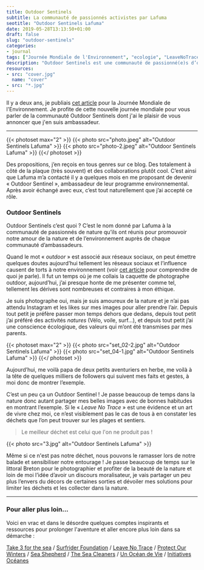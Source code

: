 ```yaml
---
title: Outdoor Sentinels
subtitle: La communauté de passionnés activistes par Lafuma
seotitle: "Outdoor Sentinels Lafuma"
date: 2019-05-28T13:13:50+01:00
draft: false
slug: "outdoor-sentinels"
categories:
- journal
tags: ["Journée Mondiale de l'Environnement", "ecologie", "LeaveNoTrace", "Leave No trace", "environnement", "avenir", "Lafuma", "Outdoor", "Outdoor sentinels", "Lafuma Outdoor Sentinels", "Outdoor Sentinel"]
description: "Outdoor Sentinels est une communauté de passionné(e)s d’outdoor qui désirent partager leurs aventures, tout en sensibilisant à la protection de ces terrains de jeu."
resources:
- src: "cover.jpg"
  name: "cover"
- src: "*.jpg"
---
```


Il y a deux ans, je publiais [cet article](https://gregorymignard.com/journee-mondiale-de-lenvironnement/) pour la Journée Mondiale de l'Environnement. Je profite de cette nouvelle journée mondiale pour vous parler de la communauté Outdoor Sentinels dont j'ai le plaisir de vous annoncer que j'en suis ambassadeur.

***

{{< photoset max="2" >}}
  {{< photo src="photo.jpeg" alt="Outdoor Sentinels Lafuma" >}}
  {{< photo src="photo-2.jpeg" alt="Outdoor Sentinels Lafuma" >}}
{{</ photoset >}}

Des propositions, j’en reçois en tous genres sur ce blog. Des totalement à côté de la plaque (très souvent) et des collaborations plutôt cool. C’est ainsi que Lafuma m’a contacté il y a quelques mois en me proposant de devenir « Outdoor Sentinel », ambassadeur de leur programme environnemental.
Après avoir échangé avec eux, c’est tout naturellement que j’ai accepté ce rôle.

### Outdoor Sentinels

Outdoor Sentinels c’est quoi ?
C’est le nom donné par Lafuma à la communauté de passionnés de nature qu’ils ont réunis pour promouvoir notre amour de la nature et de l’environnement auprès de chaque communauté d’ambassadeurs.

Quand le mot « _outdoor_ » est associé aux réseaux sociaux, on peut émettre quelques doutes aujourd’hui tellement les réseaux sociaux et l’influence causent de torts à notre environnement (voir [cet article](https://www.lesothers.com/outdoor-burnout-cliche-photographie) pour comprendre de quoi je parle).
Il fut un temps où je me collais la caquette de photographe outdoor, aujourd’hui, j’ai presque honte de me présenter comme tel, tellement les dérives sont nombreuses et contraires à mon éthique.

Je suis photographe oui, mais je suis amoureux de la nature et je n’ai pas attendu Instagram et les likes sur mes images pour aller prendre l’air. Depuis tout petit je préfère passer mon temps dehors que dedans, depuis tout petit j’ai préféré des activités *natures* (Vélo, voile, surf...), et depuis tout petit j’ai une conscience écologique, des valeurs qui m’ont été transmises par mes parents.

{{< photoset max="2" >}}
  {{< photo src="set_02-2.jpg" alt="Outdoor Sentinels Lafuma" >}}
  {{< photo src="set_04-1.jpg" alt="Outdoor Sentinels Lafuma" >}}
{{</ photoset >}}

Aujourd’hui, me voilà papa de deux petits aventuriers en herbe, me voilà à la tête de quelques milliers de followers qui suivent mes faits et gestes, à moi donc de montrer l’exemple.

C’est un peu ça un Outdoor Sentinel ! Je passe beaucoup de temps dans la nature donc autant partager mes belles images avec de bonnes habitudes en montrant l’exemple.
Si le « _Leave No Trace_ » est une évidence et un art de vivre chez moi, ce n’est visiblement pas le cas de tous à en constater les déchets que l’on peut trouver sur les plages et sentiers.

> Le meilleur déchet est celui que l'on ne produit pas !

{{< photo src="3.jpg" alt="Outdoor Sentinels Lafuma" >}}

Même si ce n'est pas notre déchet, nous pouvons le ramasser lors de notre balade et sensibiliser notre entourage ! Je passe beaucoup de temps sur le littoral Breton pour le photographier et profiter de la beauté de la nature et loin de moi l’idée d’avoir un discours moralisateur, je vais partager un peu plus l’envers du décors de certaines sorties et dévoiler mes solutions pour limiter les déchets et les collecter dans la nature.

***

### Pour aller plus loin...

Voici en vrac et dans le désordre quelques comptes inspirants et ressources pour prolonger l'aventure et aller encore plus loin dans sa démarche :

[Take 3 for the sea](https://www.instagram.com/take3forthesea/) / [Surfrider Foundation](https://surfrider.eu) / [Leave No Trace](https://lnt.org) / [Protect Our Winters](http://www.protectourwinters.fr) / [Sea Shepherd](http://www.seashepherd.fr) / [The Sea Cleaners](https://www.theseacleaners.org) / [Un Océan de Vie](http://www.unoceandevie.com/fr/) / [Initiatives Océanes](https://www.initiativesoceanes.org)